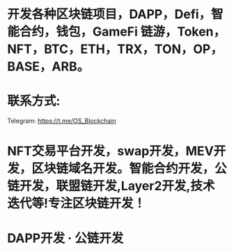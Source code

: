 # 开发各种区块链项目，DAPP，Defi，智能合约，钱包，GameFi 链游，Token，NFT，BTC，ETH，TRX，TON，OP，BASE，ARB。
# 联系方式:
Telegram: https://t.me/OS_Blockchain

# NFT交易平台开发，swap开发，MEV开发，区块链域名开发。智能合约开发，公链开发，联盟链开发,Layer2开发,技术迭代等!专注区块链开发！
# ‎DAPP开发 · ‎公链开发
